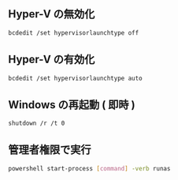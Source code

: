 ## Hyper-V の無効化  
  
```bash
bcdedit /set hypervisorlaunchtype off
```
  
## Hyper-V の有効化  
  
```bash
bcdedit /set hypervisorlaunchtype auto
```
  
## Windows の再起動 ( 即時 )  
  
```bash
shutdown /r /t 0
```
  
## 管理者権限で実行  
  
```bash
powershell start-process [command] -verb runas
```

